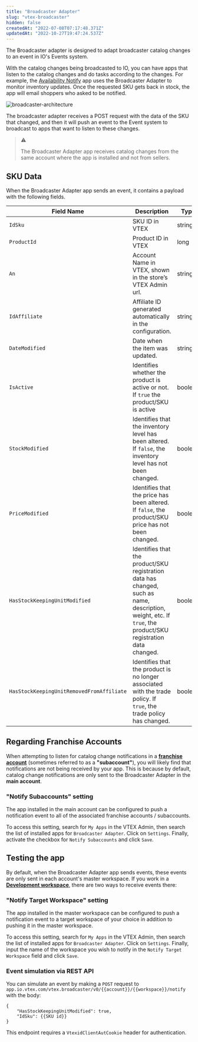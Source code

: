 ```yaml
---
title: "Broadcaster Adapter"
slug: "vtex-broadcaster"
hidden: false
createdAt: "2022-07-08T07:17:48.371Z"
updatedAt: "2022-10-27T19:47:24.537Z"
---
```


The Broadcaster adapter is designed to adapt broadcaster catalog changes to an event in IO's Events system.

With the catalog changes being broadcasted to IO, you can have apps that listen to the catalog changes and do tasks according to the changes. For example, the [Availability Notify](https://developers.vtex.com/vtex-developer-docs/docs/vtex-availability-notify) app uses the Broadcaster Adapter to monitor inventory updates. Once the requested SKU gets back in stock, the app will email shoppers who asked to be notified.

![broadcaster-architecture](https://user-images.githubusercontent.com/67270558/158252905-3480125a-fabe-4db3-bb4d-7c7dea74f8ef.png)

The broadcaster adapter receives a POST request with the data of the SKU that changed, and then it will push an event to the Event system to broadcast to apps that want to listen to these changes.

> ⚠️
>
> The Broadcaster Adapter app receives catalog changes from the same account where the app is installed and not from sellers.

## SKU Data

When the Broadcaster Adapter app sends an event, it contains a payload with the following fields.

| Field Name                                | Description                                                                                                                                                  | Type    |
| ----------------------------------------- | ------------------------------------------------------------------------------------------------------------------------------------------------------------ | ------- |
| `IdSku`                                   | SKU ID in VTEX                                                                                                                                               | string  |
| `ProductId`                               | Product ID in VTEX                                                                                                                                           | long    |
| `An`                                      | Account Name in VTEX, shown in the store’s VTEX Admin url.                                                                                                   | string  |
| `IdAffiliate`                             | Affiliate ID generated automatically in the configuration.                                                                                                   | string  |
| `DateModified`                            | Date when the item was updated.                                                                                                                              | string  |
| `IsActive`                                | Identifies whether the product is active or not. If `true` the product/SKU is active                                                                         | boolean |
| `StockModified`                           | Identifies that the inventory level has been altered. If `false`, the inventory level has not been changed.                                                  | boolean |
| `PriceModified`                           | Identifies that the price has been altered. If `false`, the product/SKU price has not been changed.                                                          | boolean |
| `HasStockKeepingUnitModified`             | Identifies that the product/SKU registration data has changed, such as name, description, weight, etc. If `true`, the product/SKU registration data changed. | boolean |
| `HasStockKeepingUnitRemovedFromAffiliate` | Identifies that the product is no longer associated with the trade policy. If `true`, the trade policy has changed.                                          | boolean |

## Regarding Franchise Accounts

When attempting to listen for catalog change notifications in a **[franchise account](https://help.vtex.com/en/tutorial/what-is-a-franchise-account--kWQC6RkFSCUFGgY5gSjdl)** (sometimes referred to as a **"subaccount"**), you will likely find that notifications are not being received by your app. This is because by default, catalog change notifications are only sent to the Broadcaster Adapter in the **main account**.

### "Notify Subaccounts" setting

The app installed in the main account can be configured to push a notification event to all of the associated franchise accounts / subaccounts.

To access this setting, search for `My Apps` in the VTEX Admin, then search the list of installed apps for `Broadcaster Adapter`. Click on `Settings`. Finally, activate the checkbox for `Notify Subaccounts` and click `Save`.

## Testing the app

By default, when the Broadcaster Adapter app sends events, these events are only sent in each account's master workspace. If you work in a **[Development workspace](https://developers.vtex.com/vtex-developer-docs/docs/vtex-io-documentation-workspace)**, there are two ways to receive events there:

### "Notify Target Workspace" setting

The app installed in the master workspace can be configured to push a notification event to a target workspace of your choice in addition to pushing it in the master workspace.

To access this setting, search for `My Apps` in the VTEX Admin, then search the list of installed apps for `Broadcaster Adapter`. Click on `Settings`. Finally, input the name of the workspace you wish to notify in the `Notify Target Workspace` field and click `Save`.

### Event simulation via REST API

You can simulate an event by making a `POST` request to `app.io.vtex.com/vtex.broadcaster/v0/{{account}}/{{workspace}}/notify`
with the body:

```
{
	"HasStockKeepingUnitModified": true,
	"IdSku": {{SKU id}}
}
```

This endpoint requires a `VtexidClientAutCookie` header for authentication.

